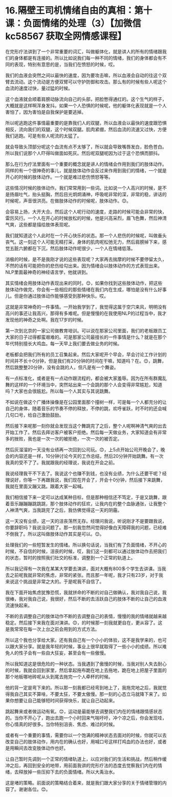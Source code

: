 # 16.隔壁王司机情绪自由的真相：第十课：负面情绪的处理（3）【加微信 kc58567 获取全网情感课程】

在完形疗法讲到了一个非常重要的词汇，叫做躯体化，就是讲人的所有的情绪跟我们的身体都是有连接的。所以比如说我们每一种不同的情绪，我们的身体都会有不同的表现，特别有意思的是，当我们在愤怒的时候，哎。

我们的血液会突然之间以最快的速度，因为要攻击嘛，所以血液会自动的往这个双臂去流动。这个流动是方便双臂可以守护防御和攻击。那么有的时候有些人呢这个血流的速度过快，量过猛的时候。

这个血液就会顺着肩膀动脉流向自己的头部，把脸憋得通红的。这个生气的样子，大概就是这样啊浑身发抖。如果一个人恐惧的时候呢，他的躯体化表现就是一个人害怕了，因为害怕是自我保护是要逃掉。

所以呢逃跑这件事情最重要的是靠我们人的双腿，所以血液会以最快的速度跟恐惧相反，流向我们的双腿，这个时候双腿。肌肉紧绷，然后血流的流速又过快，方便我们逃跑。可是有些人呢流的太猛了。

就会导致头顶部分呢这个血流有点不太够了，所以就会导致嘴唇发白，脸色苍白。所以我们说那个人吓得叫做面如死灰。然后呢双腿呢因为过于这个恐惧而颤抖。

那么在行为疗法里面有一个重要的概念就是讲人的情绪会作用到我们的肢体动作。同样的有一个很神奇的事儿，就是肢体动作会反过来作用到我们的情绪，一个就是开心的时候的肢体动作。一个就是难过悲伤愤怒等等。

这些情况时候的肢体动作。我们常常用到一些词。比如说一个人高兴的时候，是不是扬眉吐气，抬头挺胸，然后目光炯炯涌神，呼吸呢非常的深，非常的稳，讲话的时候呢，声音很洪亮。在做肢体动作的时候呢，肢体动作。😊。

会容易上扬，大开大合。然后这个人呢行动的速度，走路的时候可能会非常的快，雷厉风行。一个人在开心的时候放松的时候，他是兴高采烈，眉飞色舞，然后神清气爽，这些都是描绘肢体表现呢。

我们就知道这个人此时在一个开心快乐的状态。那一个人悲伤的时候呢，叫做垂头丧气。这一刻这个人可能无精打采，身体的肌肉呢松弛无力，然后肩膀掉下来，感觉五脏六腑都在下沉，然后肢体动作呢很少，一个人在情绪低落。

消极的时候，是不是我刚才说的这些表现呢？大家再去揣摩的时候不要停留太久，不然的话有可能把你的悲伤给勾出来。因为情绪会以肢体动作的方式表现出来。NLP里面最神奇的神经语言学，他就讲到。

其实情绪会用肢体动作表现出来的同时。😊，如果你找到这些肢体动作，把这些肢体动作做完，你会有一些相应的那些情绪在我们内在生成，哪怕是没有什么好事儿。但是你通过肢体动作能够感受到那种快乐。哎。

这就是非常神奇的一件事情。一开始我学到了，我觉得这属于空穴来风，明明没有高兴的事还让我高兴，那得有多难呢。但是慢慢的在我使用NLP的过程当中，我才发现他的神奇之处啊。我在17岁的时候。

第一次到北京的一家公司做教育培训。可以说在那家公司里面，我们的老板跟员工大家的日子过得都蛮艰难的。可是那家公司最擅长的一件事情是什么？就是在那个年代特别擅长大鸡血。每一天早上我们要去做业务的时候。

老板都会把我们所有的员工召集起来。然后大家呢开个早会，早会讨论工作计划的时间并不长十0分钟，但是我们有20分钟的时间在干嘛，知道吗？在。😊，跳舞，然后跳整整20分钟，没有会跳的人，但凡是有一个舞姿。

有一点标准化，或者是有一点动作跟流程的，都会被大家羞辱。因为在所有群魔乱舞的这样的一个环境当中，突然站出来一个会跳的那个人会变得非常尴尬，知道吗？大家也会很尴尬。所以每一个人其实与其说跳舞。

不如说在做这个广播体操像是在公园里面那个撞树一样，可是每一个人都充分的让自己的身体，随着音乐的节奏不停的释放，不停的跳，欢呼雀跃，时不时的还会喊几句口号，给自己激励鼓励。

然后接下来呢那一刻你就会发现当这个舞跳完了之后，整个人呢啊神清气爽的出去开始工作了。然后去拜访客户被客户拒绝。然后每一天做业务，大家知道会有非常多的挫败，我也是一次一次的被拒绝，一次一次的被否定。

然后灰溜溜的一天没有业绩再一次回到公司玩。😊，上5点开始公司开晚会了，晚会的内容还是一样，10分钟讨论今天的工作总结，然后20分钟开始跳舞。有一次我真的受不了了。我就跟我的经理说，我说在开会之前。

我说经理我干不下去了。我说这个也赚不到钱，也没有业绩，为什么还要干呢？经理说好，你等一下再跟我说，我们现在开会了，开会十0分钟，然后接下来跳舞，我就在里面又蹦又跳。跟着大家一起喊。

我们相信接下来一定可以达成某种目标，但是那种相信还不笃定，于是又跳舞，跟着音乐蹦蹦蹦跳跳跳，那个肢体动作的狂欢，让我内在的整个血脉通张，让我整个人神清气爽，当我跳完了之后，我仿佛觉得这一天的阴霾。

这一天没有业绩，这一天的沮丧荡然无存。经理问我说，听说刚才不是要跟我说，你要辞职吗？我说没问题了。那一刻我忽然间觉得好像白天障碍我的问题，已经难不倒我了。所以这叫做肢体动作其实是可以。😊。

处理我们的一些短暂发生的情绪。所以换句话说，当我们有了负面情绪，不开心的时候，不自信的时候，沮丧的时候，哎，我们这一刻都可以通过肢体动作去把我们的状态，暂时的按照我们社交的标准，调整到一个正常的轨道上。

所以我记得有一次我在某某大学要去演讲，面对大概有800多个学生去讲课。当我去之前呢我就非常的焦虑，非常的紧张。而且那一年呢，我才只有23岁，对于我来说这个挑战是非常之大的。于是呢我不自信了。

我在下面开始焦虑犹豫恐慌，我就拼命的不断的对自己做确认，我对我自己说，我很棒，我对我自己说，我很好，然后不断的去活跃自己的肢体不断的让自己的血液流速快起来。

不断的去调整自己的肢体动作不断的去调整自己的表情，慢慢的我的情绪就越来越稳定。然后接下来我在面对演讲。😊，的时候那一刻我就更自在，更从容了。这是我常常在每一次上台之前会用到的方式方法。

所以这个我也分享给大家。还有我自己有一个小小的体验，这不是我学来的，也可以跟大家分享。就是我年轻的时候，事业上很早就取得了一些小小的成绩。所以难免人的性子会有一些自大狂妄，甚至会有一些傲慢。

所以我知道这是很危险的一种状态。当我遇到了傲慢的时候，当我对别人失去耐心的时候，我就会回到家里，然后拿起拖布跪在地上去拖地，跪在地上把屋子里面的那个地板哪地砖呢从头到尾去拖完一个人牵杯的时候。

他的背一定是弯下来的。所以那一刻我都已经弯到地上了，我拖完地之后，我就觉得我自己其实不算啥，不要太狂，不要太傲慢。那一刻的心态立马就降下来了。如果你想要让自己能够短时间获得快乐，就让自己动起来。

跳起舞来或者做运动有氧。😊，运动是最能够去调整我们内在的情绪跟情感状态的。当你不开心了，跑出去跑一个小时回来气喘吁吁，冲个凉之后，你会发现哇，你心情真的好很多。当你特别沮丧、焦虑、难过的时候。

或者有一个重要的事情，需要你以一个饱满的精神状态去面对的时候，你就可以去改变自己的肢体动作，用内在的确认也好，用喊口号这样打鸡血的办法也好，或者是用瞬间去改变肢体动作也好。

让自己暂时先调到一个正常的情绪轨道上，以应对我们的生活和挑战，然后稍作缓冲之后，再回到安全的地带，用前面我讲的完形疗法的态度去觉察我们内在的情绪，去释放掉一些压抑下去的负面情绪。所以大禹治水。

这是堵的策略。前面说的策略结合着来，就是我们跟大家分享的关于情绪管理的内容了。谢谢各位。😊。